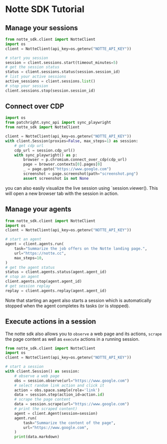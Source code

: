 # Notte SDK Tutorial

## Manage your sessions


```python
from notte_sdk.client import NotteClient
import os
client = NotteClient(api_key=os.getenv("NOTTE_API_KEY"))

# start you session
session = client.sessions.start(timeout_minutes=5)
# get the session status
status = client.sessions.status(session.session_id)
# list your active sessions
active_sessions = client.sessions.list()
# stop your session
client.sessions.stop(session.session_id)
```

## Connect over CDP

```python
import os
from patchright.sync_api import sync_playwright
from notte_sdk import NotteClient

client = NotteClient(api_key=os.getenv("NOTTE_API_KEY"))
with client.Session(proxies=False, max_steps=1) as session:
    # get cdp url
    cdp_url = session.cdp_url()
    with sync_playwright() as p:
        browser = p.chromium.connect_over_cdp(cdp_url)
        page = browser.contexts[0].pages[0]
        _ = page.goto("https://www.google.com")
        screenshot = page.screenshot(path="screenshot.png")
        assert screenshot is not None
```

you can also easily visualize the live session using `session.viewer(). This will open a new browser tab with the session in action.



## Manage your agents

```python
from notte_sdk.client import NotteClient
import os
client = NotteClient(api_key=os.getenv("NOTTE_API_KEY"))

# start an agent
agent = client.agents.run(
    task="Summarize the job offers on the Notte landing page.",
    url="https://notte.cc",
    max_steps=10,
)
# get the agent status
status = client.agents.status(agent.agent_id)
# stop an agent
client.agents.stop(agent.agent_id)
# get session replay
replay = client.agents.replay(agent.agent_id)
```

Note that starting an agent also starts a session which is automatically stopped when the agent completes its tasks (or is stopped).


## Execute actions in a session

The notte sdk also allows you to `observe` a web page and its actions, `scrape` the page content as well as `execute` actions in a running session.

```python
from notte_sdk.client import NotteClient
import os
client = NotteClient(api_key=os.getenv("NOTTE_API_KEY"))

# start a session
with client.Session() as session:
    # observe a web page
    obs = session.observe(url="https://www.google.com")
    # select random link action and click it
    action = obs.space.sample(role='link')
    data = session.step(action_id=action.id)
    # scrape the page content
    data = session.scrape(url="https://www.google.com")
    # print the scraped content)
    agent = client.Agent(session=session)
    agent.run(
        task="Summarize the content of the page",
        url="https://www.google.com",
    )
    print(data.markdown)
```
